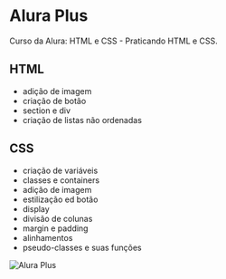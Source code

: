 # Alura Plus
Curso da Alura: HTML e CSS - Praticando HTML e CSS.

## HTML
* adição de imagem
* criação de  botão
* section e div
* criação de listas não ordenadas
  
## CSS
* criação de variáveis
* classes e containers
* adição de imagem
* estilização ed botão
* display
* divisão de colunas
* margin e padding
* alinhamentos
* pseudo-classes e suas funções
  
![Alura Plus](https://github.com/pagliato/aluraplus/assets/106637848/df6c911d-367a-4558-b4bd-67b29119a305)
